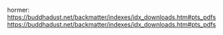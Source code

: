 
hormer: https://buddhadust.net/backmatter/indexes/idx_downloads.htm#pts_pdfs
https://buddhadust.net/backmatter/indexes/idx_downloads.htm#pts_pdfs
